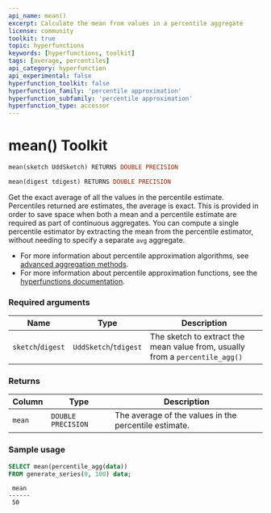 ```yaml
---
api_name: mean()
excerpt: Calculate the mean from values in a percentile aggregate
license: community
toolkit: true
topic: hyperfunctions
keywords: [hyperfunctions, toolkit]
tags: [average, percentiles]
api_category: hyperfunction
api_experimental: false
hyperfunction_toolkit: false
hyperfunction_family: 'percentile approximation'
hyperfunction_subfamily: 'percentile approximation'
hyperfunction_type: accessor
---
```


# mean()  <tag type="toolkit">Toolkit</tag>

```SQL
mean(sketch UddSketch) RETURNS DOUBLE PRECISION
```
```SQL
mean(digest tdigest) RETURNS DOUBLE PRECISION
```

Get the exact average of all the values in the percentile estimate. Percentiles
returned are estimates, the average is exact. This is provided in order to save
space when both a mean and a percentile estimate are required as part of
continuous aggregates. You can  compute a single percentile estimator by
extracting the mean from the percentile estimator, without needing to specify a
separate `avg` aggregate.

*   For more information about percentile approximation algorithms, see
    [advanced aggregation methods][advanced-agg].
*   For more information about percentile approximation functions, see the
    [hyperfunctions documentation][hyperfunctions-percentile-approx].

### Required arguments

|Name|Type|Description|
|-|-|-|
|`sketch`/`digest`|`UddSketch`/`tdigest`|The sketch to extract the mean value from, usually from a `percentile_agg()`|

### Returns

|Column|Type|Description|
|-|-|-|
|`mean`|`DOUBLE PRECISION`|The average of the values in the percentile estimate.|

### Sample usage

```SQL
SELECT mean(percentile_agg(data))
FROM generate_series(0, 100) data;
```
```output
 mean
------
 50
```


[advanced-agg]: /timescaledb/:currentVersion:/how-to-guides/hyperfunctions/percentile-approx/advanced-agg/
[hyperfunctions-percentile-approx]: /timescaledb/:currentVersion:/how-to-guides/hyperfunctions/percentile-approx/
